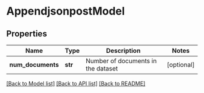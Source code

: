 # AppendjsonpostModel

## Properties
Name | Type | Description | Notes
------------ | ------------- | ------------- | -------------
**num_documents** | **str** | Number of documents in the dataset | [optional] 

[[Back to Model list]](../README.md#documentation-for-models) [[Back to API list]](../README.md#documentation-for-api-endpoints) [[Back to README]](../README.md)


